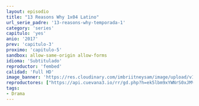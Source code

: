 ```yaml
---
layout: episodio
title: "13 Reasons Why 1x04 Latino"
url_serie_padre: '13-reasons-why-temporada-1'
category: 'series'
capitulo: 'yes'
anio: '2017'
prev: 'capitulo-3'
proximo: 'capitulo-5'
sandbox: allow-same-origin allow-forms
idioma: 'Subtitulado'
reproductor: 'fembed'
calidad: 'Full HD'
image_banner: 'https://res.cloudinary.com/imbriitneysam/image/upload/v1546545022/reason1-banner-min.jpg'
reproductores: ["https://api.cuevana3.io/rr/gd.php?h=ek5lbm9xYWNrS0xJMVp5b21KREk0dFBLbjVkaHhkRGdrOG1jbnBpUnhhS1ZwWUY0cWJURjdOekNuNkoveXRTa3ZzV2ZnNkhLMXNEVG1wMk1nN2FaeE0rU3FadVkyUT09"]
tags:
- Drama
---
```













